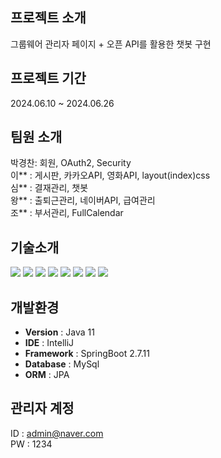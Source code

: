 ## 프로젝트 소개
그룹웨어 관리자 페이지 + 오픈 API를 활용한 챗봇 구현
## 프로젝트 기간
2024.06.10 ~ 2024.06.26

## 팀원 소개
박경찬: 회원, OAuth2, Security  <br/>
이** : 게시판, 카카오API, 영화API, layout(index)css  <br/>
심** : 결재관리, 챗봇 <br/>
왕** : 출퇴근관리, 네이버API, 급여관리 <br/>
조** : 부서관리, FullCalendar

## 기술소개
<img src="https://img.shields.io/badge/java-007396?style=for-the-badge&logo=java&logoColor=white">
<img src="https://img.shields.io/badge/html5-E34F26?style=for-the-badge&logo=html5&logoColor=white">
<img src="https://img.shields.io/badge/javascript-F7DF1E?style=for-the-badge&logo=javascript&logoColor=black">
<img src="https://img.shields.io/badge/css-1572B6?style=for-the-badge&logo=css3&logoColor=white">
<img src="https://img.shields.io/badge/jquery-0769AD?style=for-the-badge&logo=jquery&logoColor=white">
<img src="https://img.shields.io/badge/mysql-4479A1?style=for-the-badge&logo=mysql&logoColor=white">
<img src="https://img.shields.io/badge/spring-6DB33F?style=for-the-badge&logo=spring&logoColor=white">
<img src="https://img.shields.io/badge/springboot-6DB33F?style=for-the-badge&logo=springboot&logoColor=white">

## 개발환경
- **Version** : Java 11
- **IDE** : IntelliJ
- **Framework** : SpringBoot 2.7.11
- **Database**  : MySql
- **ORM**      : JPA

## 관리자 계정
ID : admin@naver.com <br/>
PW : 1234
